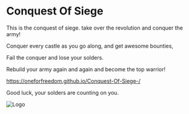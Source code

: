 # Conquest Of Siege 
This is the conquest of siege. take over the revolution and conquer the army!

Conquer every castle as you go along, and get awesome bounties, 

Fail the conquer and lose your solders.

Rebuild your army again and again and become the top warrior!

https://oneforfreedom.github.io/Conquest-Of-Siege-/

Good luck, your solders are counting on you.

![Logo](Your20%paragraph20%text.png)
